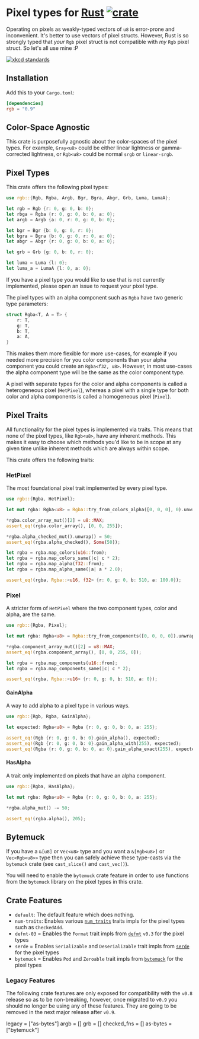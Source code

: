 # Pixel types for [Rust](https://www.rust-lang.org) [![crate](https://img.shields.io/crates/v/rgb.svg)](https://lib.rs/crates/rgb)

Operating on pixels as weakly-typed vectors of `u8` is error-prone and inconvenient. It's better to use vectors of pixel structs. However, Rust is so strongly typed that _your_ `Rgb` pixel struct is not compatible with _my_ `Rgb` pixel struct. So let's all use mine :P

[![xkcd standards](https://imgs.xkcd.com/comics/standards.png)](https://xkcd.com/927/)

## Installation

Add this to your `Cargo.toml`:

```toml
[dependencies]
rgb = "0.9"
```

## Color-Space Agnostic

This crate is purposefully agnostic about the color-spaces of the
pixel types. For example, `Gray<u8>` could be either linear lightness or
gamma-corrected lightness, or `Rgb<u8>` could be normal `srgb` or
`linear-srgb`.

## Pixel Types

This crate offers the following pixel types:

```rust
use rgb::{Rgb, Rgba, Argb, Bgr, Bgra, Abgr, Grb, Luma, LumaA};

let rgb = Rgb {r: 0, g: 0, b: 0};
let rbga = Rgba {r: 0, g: 0, b: 0, a: 0};
let argb = Argb {a: 0, r: 0, g: 0, b: 0};

let bgr = Bgr {b: 0, g: 0, r: 0};
let bgra = Bgra {b: 0, g: 0, r: 0, a: 0};
let abgr = Abgr {r: 0, g: 0, b: 0, a: 0};

let grb = Grb {g: 0, b: 0, r: 0};

let luma = Luma {l: 0};
let luma_a = LumaA {l: 0, a: 0};
```

If you have a pixel type you would like to use that is not currently
implemented, please open an issue to request your pixel type.

The pixel types with an alpha component such as `Rgba` have two
generic type parameters:

```rust
struct Rgba<T, A = T> {
    r: T,
    g: T,
    b: T,
    a: A,
}
```

This makes them more flexible for more use-cases, for example if you
needed more precision for you color components than your alpha
component you could create an `Rgba<f32, u8>`. However, in most
use-cases the alpha component type will be the same as the color
component type.

A pixel with separate types for the color and alpha
components is called a heterogeneous pixel (`HetPixel`), whereas a pixel with a
single type for both color and alpha components is called a
homogeneous pixel (`Pixel`).

## Pixel Traits

All functionality for the pixel types is implemented via traits. This
means that none of the pixel types, like `Rgb<u8>`, have any inherent
methods. This makes it easy to choose which methods you'd like to be
in scope at any given time unlike inherent methods which are always
within scope.

This crate offers the following traits:

### HetPixel

The most foundational pixel trait implemented by every pixel type.

```rust
use rgb::{Rgba, HetPixel};

let mut rgba: Rgba<u8> = Rgba::try_from_colors_alpha([0, 0, 0], 0).unwrap();

*rgba.color_array_mut()[2] = u8::MAX;
assert_eq!(rgba.color_array(), [0, 0, 255]);

*rgba.alpha_checked_mut().unwrap() = 50;
assert_eq!(rgba.alpha_checked(), Some(50));

let rgba = rgba.map_colors(u16::from);
let rgba = rgba.map_colors_same(|c| c * 2);
let rgba = rgba.map_alpha(f32::from);
let rgba = rgba.map_alpha_same(|a| a * 2.0);

assert_eq!(rgba, Rgba::<u16, f32> {r: 0, g: 0, b: 510, a: 100.0});
```

### Pixel

A stricter form of `HetPixel` where the two component types, color and
alpha, are the same.

```rust
use rgb::{Rgba, Pixel};

let mut rgba: Rgba<u8> = Rgba::try_from_components([0, 0, 0, 0]).unwrap();

*rgba.component_array_mut()[2] = u8::MAX;
assert_eq!(rgba.component_array(), [0, 0, 255, 0]);

let rgba = rgba.map_components(u16::from);
let rgba = rgba.map_components_same(|c| c * 2);

assert_eq!(rgba, Rgba::<u16> {r: 0, g: 0, b: 510, a: 0});
```

#### GainAlpha

A way to add alpha to a pixel type in various ways.

```rust
use rgb::{Rgb, Rgba, GainAlpha};

let expected: Rgba<u8> = Rgba {r: 0, g: 0, b: 0, a: 255};

assert_eq!(Rgb {r: 0, g: 0, b: 0}.gain_alpha(), expected);
assert_eq!(Rgb {r: 0, g: 0, b: 0}.gain_alpha_with(255), expected);
assert_eq!(Rgba {r: 0, g: 0, b: 0, a: 0}.gain_alpha_exact(255), expected);
```

#### HasAlpha

A trait only implemented on pixels that have an alpha
component.

```rust
use rgb::{Rgba, HasAlpha};

let mut rgba: Rgba<u8> = Rgba {r: 0, g: 0, b: 0, a: 255};

*rgba.alpha_mut() -= 50;

assert_eq!(rgba.alpha(), 205);
```

## Bytemuck

If you have a `&[u8]` or `Vec<u8>` type and you want a `&[Rgb<u8>]` or
`Vec<Rgb<u8>>` type then you can safely achieve these type-casts via
the `bytemuck` crate (see `cast_slice()` and `cast_vec()`).

You will need to enable the `bytemuck` crate feature in order to use
functions from the `bytemuck` library on the pixel types in this
crate.

## Crate Features

- `default`: The default feature which does nothing.
- `num-traits`: Enables various
  [`num_traits`](https://docs.rs/num-traits) traits impls for the
  pixel types such as `CheckedAdd`.
- `defmt-03` = Enables the `Format` trait impls from
  [`defmt`](https://docs.rs/defmt) `v0.3` for the pixel types
- `serde` = Enables `Serializable` and `Deserializable` trait impls
  from [`serde`](https://docs.rs/serde) for the pixel types
- `bytemuck` = Enables `Pod` and `Zeroable` trait impls from
  [`bytemuck`](https://docs.rs/serde) for the pixel types

### Legacy Features

The following crate features are only exposed for compatibility with
the `v0.8` release so as to be non-breaking, however, once migrated to
`v0.9` you should no longer be using any of these features. They are
going to be removed in the next major release after `v0.9`.

legacy = ["as-bytes"]
argb = []
grb = []
checked_fns = []
as-bytes = ["bytemuck"]
